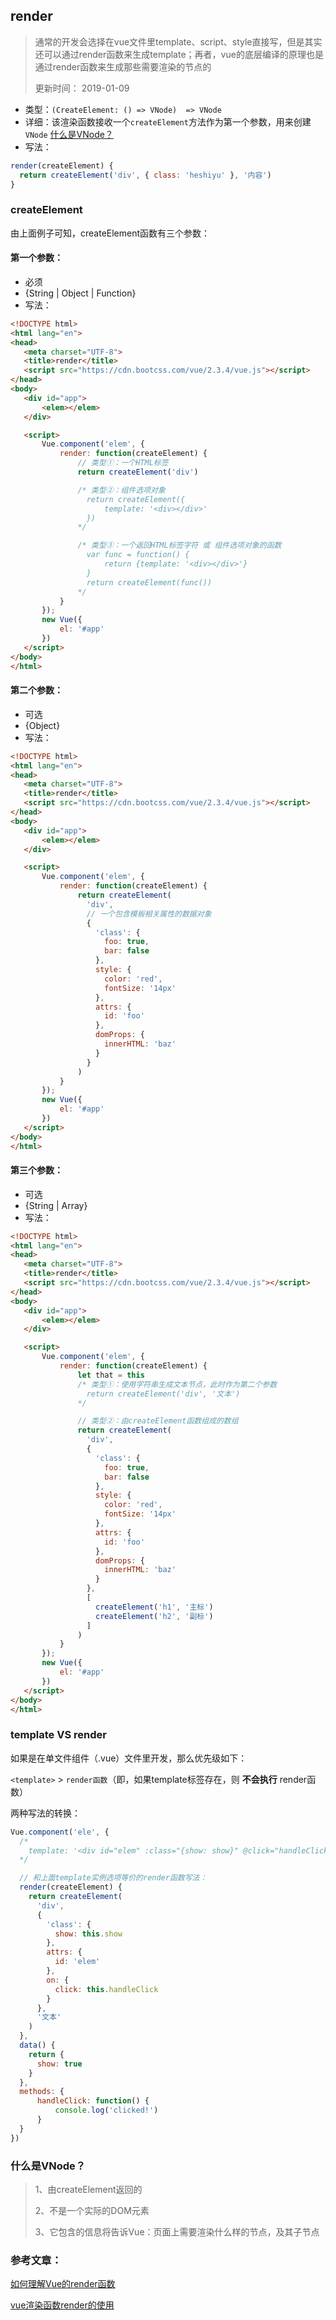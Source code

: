 ## render
> 通常的开发会选择在vue文件里template、script、style直接写，但是其实还可以通过render函数来生成template；再者，vue的底层编译的原理也是通过render函数来生成那些需要渲染的节点的
> 
> 更新时间： 2019-01-09

 - 类型：`(CreateElement: () => VNode)  => VNode`
 - 详细：该渲染函数接收一个`createElement`方法作为第一个参数，用来创建`VNode` [什么是VNode？](#什么是VNode？)
 - 写法：
 ```js
 render(createElement) {
   return createElement('div', { class: 'heshiyu' }, '内容')
 }
 ```

### createElement
由上面例子可知，createElement函数有三个参数：

#### 第一个参数：
 - 必须
 - {String | Object | Function}
 - 写法：
 ```html
 <!DOCTYPE html>
<html lang="en">
<head>
    <meta charset="UTF-8">
    <title>render</title>
    <script src="https://cdn.bootcss.com/vue/2.3.4/vue.js"></script>
</head>
<body>
    <div id="app">
        <elem></elem>
    </div>

    <script>
        Vue.component('elem', {
            render: function(createElement) {
                // 类型①：一个HTML标签
                return createElement('div')

                /* 类型②：组件选项对象
                  return createElement({
                      template: '<div></div>'
                  })
                */

                /* 类型③：一个返回HTML标签字符 或 组件选项对象的函数
                  var func = function() {
                      return {template: '<div></div>'}
                  }
                  return createElement(func())
                */
            }
        });
        new Vue({
            el: '#app'
        })
    </script>
</body>
</html>
 ```

#### 第二个参数：
 - 可选
 - {Object}
 - 写法：
 ```html
 <!DOCTYPE html>
<html lang="en">
<head>
    <meta charset="UTF-8">
    <title>render</title>
    <script src="https://cdn.bootcss.com/vue/2.3.4/vue.js"></script>
</head>
<body>
    <div id="app">
        <elem></elem>
    </div>

    <script>
        Vue.component('elem', {
            render: function(createElement) {
                return createElement(
                  'div',
                  // 一个包含模板相关属性的数据对象
                  {
                    'class': {
                      foo: true,
                      bar: false
                    },
                    style: {
                      color: 'red',
                      fontSize: '14px'
                    },
                    attrs: {
                      id: 'foo'
                    },
                    domProps: {
                      innerHTML: 'baz'
                    }
                  }
                )
            }
        });
        new Vue({
            el: '#app'
        })
    </script>
</body>
</html>
 ```

#### 第三个参数：
 - 可选
 - {String | Array}
 - 写法：
 ```html
 <!DOCTYPE html>
<html lang="en">
<head>
    <meta charset="UTF-8">
    <title>render</title>
    <script src="https://cdn.bootcss.com/vue/2.3.4/vue.js"></script>
</head>
<body>
    <div id="app">
        <elem></elem>
    </div>

    <script>
        Vue.component('elem', {
            render: function(createElement) {
                let that = this
                /* 类型①：使用字符串生成文本节点，此时作为第二个参数
                  return createElement('div', '文本')
                */

                // 类型②：由createElement函数组成的数组
                return createElement(
                  'div',
                  {
                    'class': {
                      foo: true,
                      bar: false
                    },
                    style: {
                      color: 'red',
                      fontSize: '14px'
                    },
                    attrs: {
                      id: 'foo'
                    },
                    domProps: {
                      innerHTML: 'baz'
                    }
                  },
                  [
                    createElement('h1', '主标')
                    createElement('h2', '副标')
                  ]
                )
            }
        });
        new Vue({
            el: '#app'
        })
    </script>
</body>
</html>
 ```

### template VS render
如果是在单文件组件（.vue）文件里开发，那么优先级如下：

`<template>` > `render函数`（即，如果template标签存在，则 **不会执行** render函数）

两种写法的转换：
```js
Vue.component('ele', {
  /*
    template: '<div id="elem" :class="{show: show}" @click="handleClick">文本</div>',
  */

  // 和上面template实例选项等价的render函数写法：
  render(createElement) {
    return createElement(
      'div',
      {
        'class': {
          show: this.show
        },
        attrs: {
          id: 'elem'
        },
        on: {
          click: this.handleClick
        }
      },
      '文本'
    )
  },
  data() {
    return {
      show: true
    }
  },
  methods: {
      handleClick: function() {
          console.log('clicked!')
      }
  }
})
```






### 什么是VNode？
 > 1、由createElement返回的
 > 
 > 2、不是一个实际的DOM元素
 > 
 > 3、它包含的信息将告诉Vue：页面上需要渲染什么样的节点，及其子节点


 ### 参考文章：
 [如何理解Vue的render函数](https://segmentfault.com/a/1190000010913794)

 [vue渲染函数render的使用](https://yq.aliyun.com/articles/610026)
